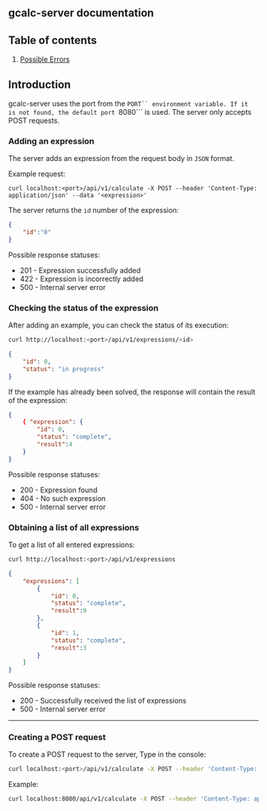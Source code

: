 ## gcalc-server documentation

## Table of contents
1. [Possible Errors](./possible_errors.md)

## Introduction
gcalc-server uses the port from the ```PORT`` environment variable. If it is not found, the default port ```8080``` is used. The server only accepts POST requests.

### Adding an expression
The server adds an expression from the request body in ```JSON``` format.

Example request:
```Bash.
curl localhost:<port>/api/v1/calculate -X POST --header 'Content-Type: application/json' --data '<expression>'
```

The server returns the `id` number of the expression:
``` JSON
{
    "id":"0"
}
```
Possible response statuses:
- 201 - Expression successfully added
- 422 - Expression is incorrectly added
- 500 - Internal server error

### Checking the status of the expression
After adding an example, you can check the status of its execution:
``` Bash
curl http://localhost:<port>/api/v1/expressions/<id>
```

``` JSON
{
    "id": 0,
    "status": "in progress"
}
```

If the example has already been solved, the response will contain the result of the expression:
``` JSON
{
    { "expression": {
        "id": 0,
        "status": "complete",
        "result":4
    }
}
```

Possible response statuses:
- 200 - Expression found
- 404 - No such expression
- 500 - Internal server error

### Obtaining a list of all expressions
To get a list of all entered expressions:
``` Bash
curl http://localhost:<port>/api/v1/expressions
```

```JSON
{
    "expressions": [
        {
            "id": 0,
            "status": "complete",
            "result":9
        },
        {
            "id": 1,
            "status": "complete",
            "result":3
        }
    ]
}
```

Possible response statuses:
- 200 - Successfully received the list of expressions
- 500 - Internal server error

---
### Creating a POST request

To create a POST request to the server, Type in the console:
``` Bash
curl localhost:<port>/api/v1/calculate -X POST --header 'Content-Type: application/json' --data '<expression>'
```

Example:
``` Bash
curl localhost:8080/api/v1/calculate -X POST --header 'Content-Type: application/json' --data '{“expression”: “5+4"}'
```
